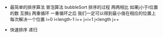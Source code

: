 - 最简单的排序算法
冒泡算法 bubbleSort
排序的过程 两两相比 如果j小于i位置的数 互换ij
两重循环 
一重循环之后 我们一定可以得到最小值在相应的位置上
每次解决一个位置
i=0 i<length-1 i++
j=i+1 j<length j++

- 快速排序
  递归